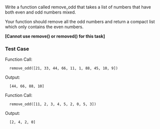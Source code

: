 Write a function called remove_odd that takes a list of numbers that have both even and odd numbers mixed.

Your function should remove all the odd numbers and return a compact list which only contains the even numbers.

**[Cannot use remove() or removed() for this task]**

### Test Case

Function Call:

```
  remove_odd([21, 33, 44, 66, 11, 1, 88, 45, 10, 9])
```

Output:

```
  [44, 66, 88, 10]
```

Function Call:

```
  remove_odd([11, 2, 3, 4, 5, 2, 0, 5, 3])
```

Output:

```
  [2, 4, 2, 0]
```
